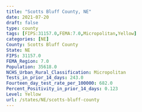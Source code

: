 ```yaml
---
title: "Scotts Bluff County, NE"
date: 2021-07-20
draft: false
type: county
tags: [FIPS:31157.0,FEMA:7.0,Micropolitan,Yellow]
categories: [NE]
County: Scotts Bluff County
State: NE
FIPS: 31157.0
FEMA_Region: 7.0
Population: 35618.0
NCHS_Urban_Rural_Classification: Micropolitan
Tests_in_prior_14_days: 243.0
Fourteen_day_test_rate_per_100000: 682.0
Percent_Positivity_in_prior_14_days: 0.123
Level: Yellow
url: /states/NE/scotts-bluff-county
---
```



